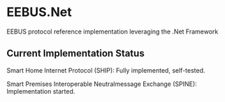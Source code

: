 
# EEBUS.Net

EEBUS protocol reference implementation leveraging the .Net Framework

## Current Implementation Status

Smart Home Internet Protocol (SHIP): Fully implemented, self-tested.

Smart Premises Interoperable Neutralmessage Exchange (SPINE): Implementation started.

